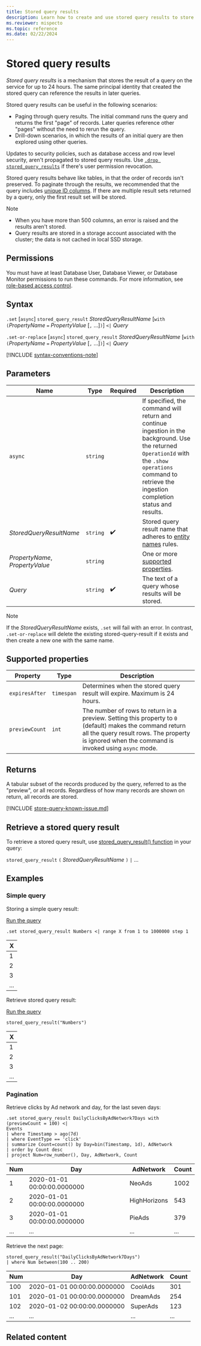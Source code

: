 ```yaml
---
title: Stored query results
description: Learn how to create and use stored query results to store the results of a query on the service for up to 24 hours.
ms.reviewer: mispecto
ms.topic: reference
ms.date: 02/22/2024
---
```


# Stored query results

*Stored query results* is a mechanism that stores the result of a query on the service for up to 24 hours. The same principal identity that created the stored query can reference the results in later queries.

Stored query results can be useful in the following scenarios:

* Paging through query results. The initial command runs the query and returns the first "page" of records. Later queries reference other "pages" without the need to rerun the query.
* Drill-down scenarios, in which the results of an initial query are then explored using other queries.

Updates to security policies, such as database access and row level security, aren't propagated to stored query results. Use [`.drop stored_query_results`](#drop-stored_query_results) if there's user permission revocation.

Stored query results behave like tables, in that the order of records isn't preserved. To paginate through the results, we recommended that the query includes [unique ID columns](#pagination). If there are multiple result sets returned by a query, only the first result set will be stored.

> [!NOTE]
>
> * When you have more than 500 columns, an error is raised and the results aren't stored.
> * Query results are stored in a storage account associated with the cluster; the data is not cached in local SSD storage.

## Permissions

You must have at least Database User, Database Viewer, or Database Monitor permissions to run these commands. For more information, see [role-based access control](access-control/role-based-access-control.md).

## Syntax

`.set` [`async`] `stored_query_result` *StoredQueryResultName* [`with` `(`*PropertyName* `=` *PropertyValue* [`,` ...]`)`] `<|` *Query*

`.set-or-replace` [`async`] `stored_query_result` *StoredQueryResultName* [`with` `(`*PropertyName* `=` *PropertyValue* [`,` ...]`)`] `<|` *Query*

[!INCLUDE [syntax-conventions-note](../../includes/syntax-conventions-note.md)]

## Parameters

|Name|Type|Required|Description|
|--|--|--|--|
| `async` | `string` | | If specified, the command will return and continue ingestion in the background. Use the returned `OperationId` with the `.show operations` command to retrieve the ingestion completion status and results. |
| *StoredQueryResultName* | `string` |  :heavy_check_mark: | Stored query result name that adheres to [entity names](../query/schema-entities/entity-names.md) rules.|
| *PropertyName*, *PropertyValue* | `string` |  | One or more [supported properties](#supported-properties). |
| *Query* | `string` |  :heavy_check_mark: | The text of a query whose results will be stored.|

> [!NOTE]
> If the *StoredQueryResultName* exists, `.set` will fail with an error. In contrast, `.set-or-replace` will delete the existing stored-query-result if it exists and then create a new one with the same name.

## Supported properties

| Property | Type | Description |
|--|--|--|
| `expiresAfter` | `timespan` | Determines when the stored query result will expire. Maximum is 24 hours. |
| `previewCount` | `int` | The number of rows to return in a preview. Setting this property to `0` (default) makes the command return all the query result rows. The property is ignored when the command is invoked using `async` mode. |

## Returns

A tabular subset of the records produced by the query, referred to as the "preview", or all records. Regardless of how many records are shown on return, all records are stored.

[!INCLUDE [store-query-known-issue.md](../../includes/store-query-character-limitation.md)]

## Retrieve a stored query result

To retrieve a stored query result, use [stored_query_result() function](../query/stored-query-result-function.md) in your query:

`stored_query_result` `(` *StoredQueryResultName* `)` `|` ...

## Examples

### Simple query

Storing a simple query result:

<a href="https://dataexplorer.azure.com/clusters/help/databases/Samples?query=H4sIAAAAAAAAA9MrTi1RKC7JL0pNiS8sTS2qjC9KLS7NKVHwK81NSi0qVrCpUShKzEtPVYhQSCvKz1UwVCjJVzA0AAOgxtQCBUMA3q5PyEQAAAA=" target="_blank">Run the query</a>

```kusto
.set stored_query_result Numbers <| range X from 1 to 1000000 step 1
```

| X |
|---|
| 1 |
| 2 |
| 3 |
| ... |

Retrieve stored query result:

<a href="https://dataexplorer.azure.com/clusters/help/databases/Samples?query=H4sIAAAAAAAAAysuyS9KTYkvLE0tqowvSi0uzSnRUPIrzU1KLSpW0gQA2FVHnR4AAAA=" target="_blank">Run the query</a>

```kusto
stored_query_result("Numbers")
```

| X |
|---|
| 1 |
| 2 |
| 3 |
| ... |

### Pagination

Retrieve clicks by Ad network and day, for the last seven days:

<!-- csl -->
```kusto
.set stored_query_result DailyClicksByAdNetwork7Days with (previewCount = 100) <|
Events
| where Timestamp > ago(7d)
| where EventType == 'click'
| summarize Count=count() by Day=bin(Timestamp, 1d), AdNetwork
| order by Count desc
| project Num=row_number(), Day, AdNetwork, Count
```

| Num | Day | AdNetwork | Count |
|-----|-----|-----------|-------|
| 1 | 2020-01-01 00:00:00.0000000 | NeoAds | 1002 |
| 2 | 2020-01-01 00:00:00.0000000 | HighHorizons | 543 |
| 3 | 2020-01-01 00:00:00.0000000 | PieAds | 379 |
| ... | ... | ... | ... |

Retrieve the next page:

<!-- csl -->
```kusto
stored_query_result("DailyClicksByAdNetwork7Days")
| where Num between(100 .. 200)
```

| Num | Day | AdNetwork | Count |
|-----|-----|-----------|-------|
| 100 | 2020-01-01 00:00:00.0000000 | CoolAds | 301 |
| 101 | 2020-01-01 00:00:00.0000000 | DreamAds | 254 |
| 102 | 2020-01-02 00:00:00.0000000 | SuperAds | 123 |
| ... | ... | ... | ... |

## Related content

